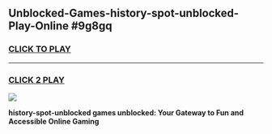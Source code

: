 
## Unblocked-Games-history-spot-unblocked-Play-Online #9g8gq
<h3>
<a href="https://news.freeplayer.one?title=history-spot-unblocked&ref=3">CLICK TO PLAY</a></h3>
<hr>

<h3>
<a href="https://news.freeplayer.one?title=history-spot-unblocked&ref=3">CLICK 2 PLAY</a>
  
</h3>

<a href="https://news.freeplayer.one?title=history-spot-unblocked&ref=3"><img src="https://clearcache.store/games.png"></a>


**history-spot-unblocked games unblocked: Your Gateway to Fun and Accessible Online Gaming**
